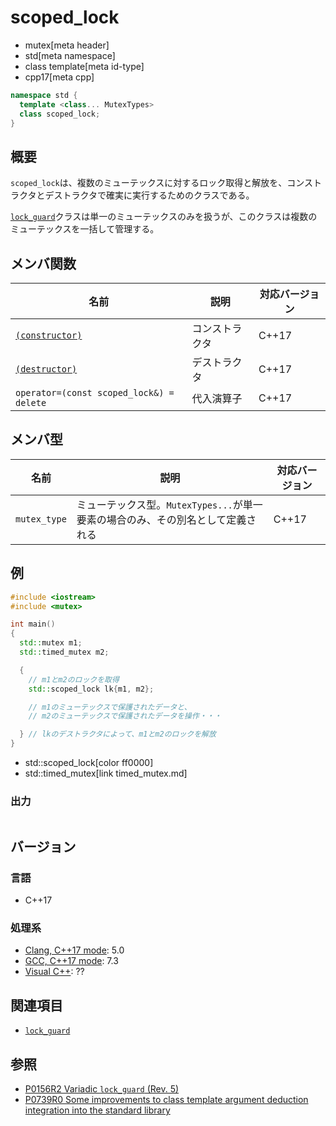 # scoped_lock
* mutex[meta header]
* std[meta namespace]
* class template[meta id-type]
* cpp17[meta cpp]

```cpp
namespace std {
  template <class... MutexTypes>
  class scoped_lock;
}
```

## 概要
`scoped_lock`は、複数のミューテックスに対するロック取得と解放を、コンストラクタとデストラクタで確実に実行するためのクラスである。

[`lock_guard`](lock_guard.md)クラスは単一のミューテックスのみを扱うが、このクラスは複数のミューテックスを一括して管理する。


## メンバ関数

| 名前 | 説明 | 対応バージョン |
|-----------------------------------------------|----------------|-------|
| [`(constructor)`](scoped_lock/op_constructor.md) | コンストラクタ | C++17 |
| [`(destructor)`](scoped_lock/op_destructor.md)   | デストラクタ   | C++17 |
| `operator=(const scoped_lock&) = delete`         | 代入演算子     | C++17 |


## メンバ型

| 名前 | 説明 | 対応バージョン |
|--------------|-------------------------|-------|
| `mutex_type` | ミューテックス型。`MutexTypes...`が単一要素の場合のみ、その別名として定義される | C++17 |


## 例
```cpp example
#include <iostream>
#include <mutex>

int main()
{
  std::mutex m1;
  std::timed_mutex m2;

  {
    // m1とm2のロックを取得
    std::scoped_lock lk{m1, m2};

    // m1のミューテックスで保護されたデータと、
    // m2のミューテックスで保護されたデータを操作・・・

  } // lkのデストラクタによって、m1とm2のロックを解放
}
```
* std::scoped_lock[color ff0000]
* std::timed_mutex[link timed_mutex.md]

### 出力
```
```

## バージョン
### 言語
- C++17

### 処理系
- [Clang, C++17 mode](/implementation.md#clang): 5.0
- [GCC, C++17 mode](/implementation.md#gcc): 7.3
- [Visual C++](/implementation.md#visual_cpp): ??

## 関連項目

- [`lock_guard`](/reference/mutex/lock_guard.md)

## 参照
- [P0156R2 Variadic `lock_guard` (Rev. 5)](http://www.open-std.org/jtc1/sc22/wg21/docs/papers/2017/p0156r2.html)
- [P0739R0 Some improvements to class template argument deduction integration into the standard library](http://www.open-std.org/jtc1/sc22/wg21/docs/papers/2017/p0739r0.html)

